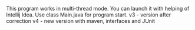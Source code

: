 This program works in multi-thread mode. You can launch it with helping of Intellij Idea. Use class Main.java for program start.
v3 - version after correction 
v4 - new version with maven, interfaces and JUnit
